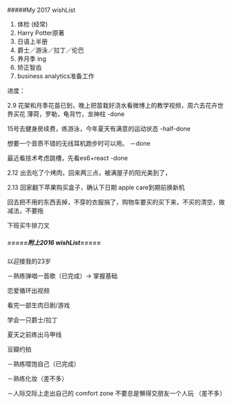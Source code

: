 #####My 2017 wishList
1. 体检 (经常)
2. Harry Potter原著
3. 日语上半册
4. 爵士／游泳／拉丁／伦巴
5. 养月季 ing
6. 矫正智齿
7. business analytics准备工作

进度：





2.9 
花架和月季花苗已到，晚上把苗栽好浇水看微博上的教学视频，周六去花卉世界买花 薄荷，罗勒，龟背竹，龙神柱 -done

15号去健身房续费，练游泳，今年夏天有满意的运动状态 -half-done

想要一个音质不错的无线耳机跑步时可以用。 －done

最近看技术考虑跳槽，先看es6+react -done

2.12
出去吃了个烤肉，回来两三点，被满屋子的阳光美到了，

2.13 
回家翻下苹果购买盒子，确认下日期 apple care到期前换新机
 
回去把不用的东西丢掉，不穿的衣服捐了，购物车要买的买下来，不买的清空，做减法，不要拖

下班买牛排刀叉 


##### =====附上2016 wishList=====


以迎接我的23岁

－熟练弹唱一首歌（已完成）-> 掌握基础 



恋爱循环出视频          

看完一部生肉日剧/游戏

学会一只爵士/拉丁

夏天之前练出马甲线

豆瓣约拍



－熟练喂饱自己（已完成）

－熟练化妆（差不多）

－人际交际上走出自己的 comfort zone 不要总是懒得交朋友一个人玩
（差不多）